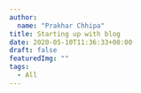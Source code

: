 ```yaml
---
author:
  name: "Prakhar Chhipa"
title: Starting up with blog
date: 2020-05-10T11:36:33+08:00
draft: false
featuredImg: ""
tags: 
  - All
---
```

